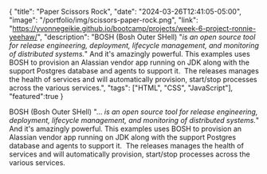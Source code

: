 {
  "title": "Paper Scissors Rock",
  "date": "2024-03-26T12:41:05-05:00",
  "image": "/portfolio/img/scissors-paper-rock.png",
  "link": "https://yvonnegeikie.github.io/bootcamp/projects/week-6-project-ronnie-yeehaw/",
  "description": "BOSH (Bosh Outer SHell) \"<em>is an open source tool for release engineering, deployment, lifecycle management, and monitoring of distributed systems.</em>\" And it's amazingly powerful. This examples uses BOSH to provision an Alassian vendor app running on JDK along with the support Postgres database and agents to support it.  The releases manages the health of services and will automatically provision, start/stop processes across the various services.",
  "tags": ["HTML", "CSS", "JavaScript"],
  "featured":true
}

BOSH (Bosh Outer SHell) "...<em> is an open source tool for release engineering, deployment, lifecycle management, and monitoring of distributed systems.</em>" And it's amazingly powerful. This examples uses BOSH to provision an Alassian vendor app running on JDK along with the support Postgres database and agents to support it.  The releases manages the health of services and will automatically provision, start/stop processes across the various services.
